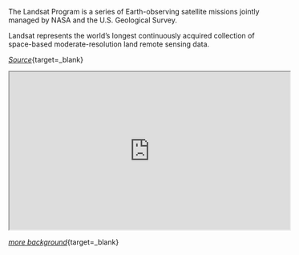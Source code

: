 The Landsat Program is a series of Earth-observing satellite missions jointly managed by NASA and the U.S. Geological Survey.

Landsat represents the world’s longest continuously acquired collection of space-based moderate-resolution land remote sensing data.

[_Source_](https://www.usgs.gov/faqs/what-landsat-satellite-program-and-why-it-important){target=_blank}

<iframe
  src="https://www.youtube.com/embed/q_Umv3aAdcA"
  style="width:560px; height:315px; allowfullscreen"
></iframe>

[_more background_](https://www.nasa.gov/mission_pages/landsat/overview/index.html){target=_blank}  
